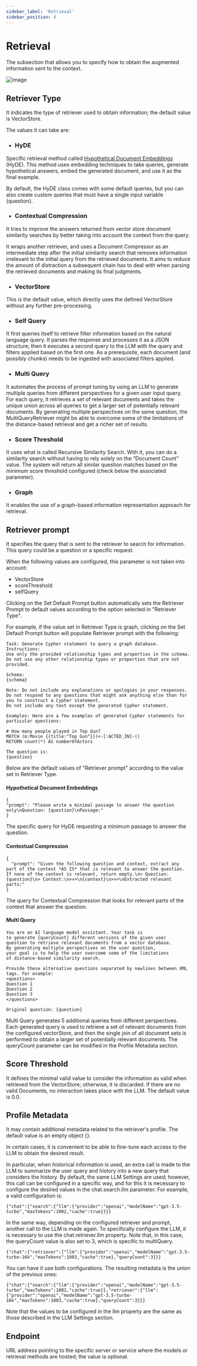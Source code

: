 ```yaml
---
sidebar_label: 'Retrieval'
sidebar_position: 4
---
```


# Retrieval

The subsection that allows you to specify how to obtain the augmented information sent to the context.

![image](https://github.com/genexus-books/Saia/blob/70e1a94dd086f9d9f0c376a648ff61c7a7dcb7bb/saia-docs/assets/images/RAGAssistantsSection5.png?raw=true)

## Retriever Type

It indicates the type of retriever used to obtain information; the default value is VectorStore.

The values it can take are: 

* ### HyDE

Specific retrieval method called [Hypothetical Document Embeddings](https://arxiv.org/abs/2212.10496) (HyDE). This method uses embedding 
techniques to take queries, generate hypothetical answers, embed the generated document, and use it as the final example. 

By default, the HyDE class comes with some default queries, but you can also create custom queries that must have a single input variable 
{question}.

* ### Contextual Compression

It tries to improve the answers returned from vector store document similarity searches by better taking into account the context from the 
query.

It wraps another retriever, and uses a Document Compressor as an intermediate step after the initial similarity search that removes 
information irrelevant to the initial query from the retrieved documents. It aims to reduce the amount of distraction a subsequent chain has 
to deal with when parsing the retrieved documents and making its final judgments.

* ### VectorStore

This is the default value, which directly uses the defined VectorStore without any further pre-processing.

* ### Self Query

It first queries itself to retrieve filter information based on the natural language query. It parses the response and processes it as a 
JSON structure; then it executes a second query to the LLM with the query and filters applied based on the first one. As a prerequisite, each 
document (and possibly chunks) needs to be ingested with associated filters applied.

* ### Multi Query

It automates the process of prompt tuning by using an LLM to generate multiple queries from different perspectives for a given user input 
query. For each query, it retrieves a set of relevant documents and takes the unique union across all queries to get a larger set of 
potentially relevant documents. By generating multiple perspectives on the same question, the MultiQueryRetriever might be able to overcome 
some of the limitations of the distance-based retrieval and get a richer set of results.

* ### Score Threshold

It uses what is called Recursive Similarity Search. With it, you can do a similarity search without having to rely solely on the 
“Document Count” value. The system will return all similar question matches based on the minimum score threshold configured 
(check below the associated parameter).

* ### Graph 

It enables the use of a graph-based information representation approach for retrieval.

## Retriever prompt

It specifies the query that is sent to the retriever to search for information. This query could be a question or a specific request.

When the following values are configured, this parameter is not taken into account:

* VectorStore
* scoreThreshold
* selfQuery

Clicking on the Set Default Prompt button automatically sets the Retriever Prompt to default values according to the option selected in 
"Retriever Type".

For example, if the value set in Retriever Type is graph, clicking on the Set Default Prompt button will populate Retriever prompt with the 
following:

```
Task: Generate Cypher statement to query a graph database.
Instructions:
Use only the provided relationship types and properties in the schema.
Do not use any other relationship types or properties that are not provided.

Schema:
{schema}

Note: Do not include any explanations or apologies in your responses.
Do not respond to any questions that might ask anything else than for you to construct a Cypher statement.
Do not include any text except the generated Cypher statement.

Examples: Here are a few examples of generated Cypher statements for particular questions:

# How many people played in Top Gun?
MATCH (m:Movie {{title:"Top Gun"}})<-[:ACTED_IN]-()
RETURN count(*) AS numberOfActors

The question is:
{question}
```
Below are the default values of "Retriever prompt" according to the value set in Retriever Type.

#### Hypothetical Document Embeddings
```
{
"prompt": "Please write a minimal passage to answer the question only\nQuestion: {question}\nPassage:"
}
```
The specific query for HyDE requesting a minimum passage to answer the question.

#### Contextual Compression
```
{
  "prompt": "Given the following question and context, extract any part of the context *AS IS* that is relevant to answer the question. If none of the context is relevant, return empty.\n> Question: {question}\n> Context:\n>>>\n{context}\n>>>\nExtracted relevant parts:"
}
```
The query for Contextual Compression that looks for relevant parts of the context that answer the question.

#### Multi Query
```
You are an AI language model assistant. Your task is
to generate {queryCount} different versions of the given user
question to retrieve relevant documents from a vector database.
By generating multiple perspectives on the user question,
your goal is to help the user overcome some of the limitations
of distance-based similarity search.

Provide these alternative questions separated by newlines between XML tags. For example:
<questions>
Question 1
Question 2
Question 3
</questions>

Original question: {question}
```
Multi Query generates 5 additional queries from different perspectives. Each generated query is used to retrieve a set of relevant 
documents from the configured vectorStore, and then the single join of all document sets is performed to obtain a larger set of potentially 
relevant documents. The queryCount parameter can be modified in the Profile Metadata section.

## Score Threshold

It defines the minimal valid value to consider the information as valid when retrieved from the VectorStore; otherwise, it is discarded. 
If there are no valid Documents, no interaction takes place with the LLM. The default value is 0.0.

## Profile Metadata
It may contain additional metadata related to the retriever's profile. 
The default value is an empty object {}.

In certain cases, it is convenient to be able to fine-tune each access to the LLM to obtain the desired result.

In particular, when historical information is used, an extra call is made to the LLM to summarize the user query and history into a new 
query that considers the history. By default, the same LLM Settings are used; however, this call can be configured in a specific way, and 
for this it is necessary to configure the desired values in the chat.search.llm parameter. For example, a valid configuration is:
```
{"chat":{"search":{"llm":{"provider":"openai","modelName":"gpt-3.5-turbo","maxTokens":1002,"cache":true}}}}
```
In the same way, depending on the configured retriever and prompt, another call to the LLM is made again. To specifically configure the LLM, it is necessary to use the chat.retriever.llm property. Note that, in this case, the queryCount value is also set to 3, which is specific to multiQuery.
```
{"chat":{"retriever":{"llm":{"provider":"openai","modelName":"gpt-3.5-turbo-16k","maxTokens":1003,"cache":true},"queryCount":3}}}
```
You can have it use both configurations. The resulting metadata is the union of the previous ones:
```
{"chat":{"search":{"llm":{"provider":"openai","modelName":"gpt-3.5-turbo","maxTokens":1002,"cache":true}},"retriever":{"llm":{"provider":"openai","modelName":"gpt-3.5-turbo-16k","maxTokens":1003,"cache":true},"queryCount":3}}}
```
Note that the values to be configured in the llm property are the same as those described in the LLM Settings section.

## Endpoint
URL address pointing to the specific server or service where the models or retrieval methods are hosted; the value is optional.





